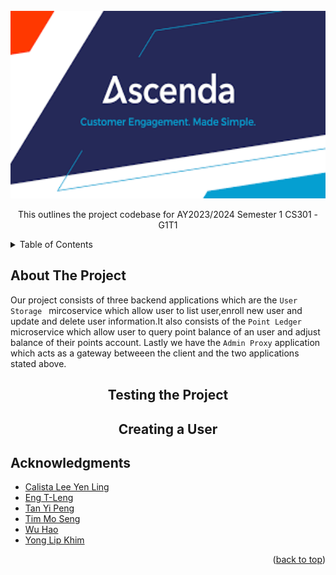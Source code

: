<!-- PROJECT LOGO -->
<br />
<div align="center">
  <img src="images/loyalty.png" alt="Logo" width="600" height="300">

  <p align="center">
    This outlines the project codebase for AY2023/2024 Semester 1 CS301  - G1T1 
  </p>
</div>

<!-- TABLE OF CONTENTS -->
<details>
  <summary>Table of Contents</summary>
  <ol>
    <li>
      <a href="#a">About the Project</a>
    </li>
    <li>
      <a href="#testing-the-project">Testing the Project</a>
      <ul>
        <li><a href="#configuring-backend">Listing Users</a></li>
	<li><a href="#prerequisites">Enrolling new Users</a></li>
	<li><a href="#prerequisites">Updating User Infromation</a></li>
	<li><a href="#prerequisites">Deleting User Infromation</a></li>
      </ul>
    </li>
    <li><a href="#acknowledgments">Acknowledgments</a></li>
  </ol>
</details>

<!-- ABOUT THE PROJECT -->

## About The Project

Our project consists of three backend applications which are the `User Storage ` mircoservice which allow user to list user,enroll new user and update and delete user information.It also consists of the `Point Ledger` microservice which allow user to query point balance of an user and adjust balance of their points account. Lastly we have the `Admin Proxy` application which acts as a gateway betweeen the client and the two applications stated above.

<div align="center">
	
## Testing the Project



## Creating a User


</div>


<!-- ACKNOWLEDGMENTS -->

## Acknowledgments

* [Calista Lee Yen Ling](https://github.com/cal-lee)
* [Eng T-Leng](https://github.com/T-Leng)
* [Tan Yi Peng](https://github.com/tanyipeng834)
* [Tim Mo Seng](https://github.com/MoSengT)
* [Wu Hao](https://github.com/wuhao212)
* [Yong Lip Khim](https://github.com/JermYong)

<p align="right">(<a href="#top">back to top</a>)</p>
